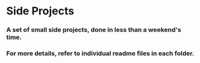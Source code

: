 # Side Projects
### A set of small side projects, done in less than a weekend's time.
### For more details, refer to individual readme files in each folder.

